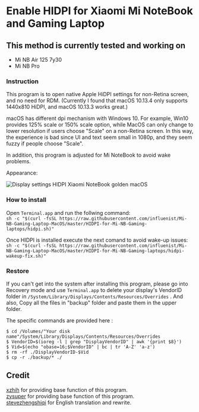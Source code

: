 # Enable HIDPI for Xiaomi Mi NoteBook and Gaming Laptop

## This method is currently tested and working on
- Mi NB Air 125 7y30
- Mi NB Pro

### Instruction

This program is to open native Apple HiDPI settings for non-Retina screen, and no need for RDM. (Currently I found that macOS 10.13.4 only supports 1440x810 HiDPI, and macOS 10.13.3 works great.)

macOS has different dpi mechanism with Windows 10. For example, Win10 provides 125% scale or 150% scale option, while MacOS can only change to lower resolution if users choose "Scale" on a non-Retina screen. In this way, the experience is bad since UI and text seem small in 1080p, and they seem fuzzy if people choose "Scale".

In addition, this program is adjusted for Mi NoteBook to avoid wake problems.

Appearance:

![Display settings HIDPI Xiaomi NoteBook golden macOS](https://github.com/influenist/Mi-NB-Gaming-Laptop-MacOS/raw/master/HIDPI-for-Mi-NB-Gaming-laptops/hidpi-settings-screen.png)

### How to install

Open `Terminal.app` and run the follwing command:<br>
`sh -c "$(curl -fsSL https://raw.githubusercontent.com/influenist/Mi-NB-Gaming-Laptop-MacOS/master/HIDPI-for-Mi-NB-Gaming-laptops/hidpi.sh)"`

Once HIDPI is installed execute the next comand to avoid wake-up issues:<br>
`sh -c "$(curl -fsSL https://raw.githubusercontent.com/influenist/Mi-NB-Gaming-Laptop-MacOS/master/HIDPI-for-Mi-NB-Gaming-laptops/hidpi-wakeup-fix.sh)"`

### Restore

If you can't get into the system after installing this program, please go into Recovery mode and use `Terminal.app` to delete your display's VendorID folder in  `/System/Library/Displays/Contents/Resources/Overrides` . And also, Copy all the files in "backup" folder and paste them in the upper folder.

The specific commands are provided here :
```
$ cd /Volumes/"Your disk name"/System/Library/Displays/Contents/Resources/Overrides
$ VendorID=$(ioreg -l | grep "DisplayVendorID" | awk '{print $8}')
$ Vid=$(echo "obase=16;$VendorID" | bc | tr 'A-Z' 'a-z')
$ rm -rf ./DisplayVendorID-$Vid
$ cp -r ./backup/* ./
```

## Credit
[xzhih](https://github.com/xzhih) for providing base function of this program.<br>
[zysuper](https://github.com/zysuper) for providing base function of this program.<br>
[stevezhengshiqi](https://github.com/stevezhengshiqi) for English translation and rewrite.
